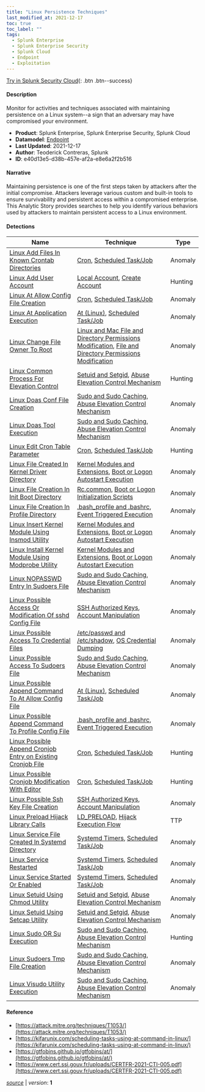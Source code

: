 ```yaml
---
title: "Linux Persistence Techniques"
last_modified_at: 2021-12-17
toc: true
toc_label: ""
tags:
  - Splunk Enterprise
  - Splunk Enterprise Security
  - Splunk Cloud
  - Endpoint
  - Exploitation
---
```


[Try in Splunk Security Cloud](https://www.splunk.com/en_us/cyber-security.html){: .btn .btn--success}

#### Description

Monitor for activities and techniques associated with maintaining persistence on a Linux system--a sign that an adversary may have compromised your environment.

- **Product**: Splunk Enterprise, Splunk Enterprise Security, Splunk Cloud
- **Datamodel**: [Endpoint](https://docs.splunk.com/Documentation/CIM/latest/User/Endpoint)
- **Last Updated**: 2021-12-17
- **Author**: Teoderick Contreras, Splunk
- **ID**: e40d13e5-d38b-457e-af2a-e8e6a2f2b516

#### Narrative

Maintaining persistence is one of the first steps taken by attackers after the initial compromise. Attackers leverage various custom and built-in tools to ensure survivability and persistent access within a compromised enterprise. This Analytic Story provides searches to help you identify various behaviors used by attackers to maintain persistent access to a Linux environment.

#### Detections

| Name        | Technique   | Type         |
| ----------- | ----------- |--------------|
| [Linux Add Files In Known Crontab Directories](/endpoint/linux_add_files_in_known_crontab_directories/) | [Cron](/tags/#cron), [Scheduled Task/Job](/tags/#scheduled-task/job)| Anomaly |
| [Linux Add User Account](/endpoint/linux_add_user_account/) | [Local Account](/tags/#local-account), [Create Account](/tags/#create-account)| Hunting |
| [Linux At Allow Config File Creation](/endpoint/linux_at_allow_config_file_creation/) | [Cron](/tags/#cron), [Scheduled Task/Job](/tags/#scheduled-task/job)| Anomaly |
| [Linux At Application Execution](/endpoint/linux_at_application_execution/) | [At (Linux)](/tags/#at-(linux)), [Scheduled Task/Job](/tags/#scheduled-task/job)| Anomaly |
| [Linux Change File Owner To Root](/endpoint/linux_change_file_owner_to_root/) | [Linux and Mac File and Directory Permissions Modification](/tags/#linux-and-mac-file-and-directory-permissions-modification), [File and Directory Permissions Modification](/tags/#file-and-directory-permissions-modification)| Anomaly |
| [Linux Common Process For Elevation Control](/endpoint/linux_common_process_for_elevation_control/) | [Setuid and Setgid](/tags/#setuid-and-setgid), [Abuse Elevation Control Mechanism](/tags/#abuse-elevation-control-mechanism)| Hunting |
| [Linux Doas Conf File Creation](/endpoint/linux_doas_conf_file_creation/) | [Sudo and Sudo Caching](/tags/#sudo-and-sudo-caching), [Abuse Elevation Control Mechanism](/tags/#abuse-elevation-control-mechanism)| Anomaly |
| [Linux Doas Tool Execution](/endpoint/linux_doas_tool_execution/) | [Sudo and Sudo Caching](/tags/#sudo-and-sudo-caching), [Abuse Elevation Control Mechanism](/tags/#abuse-elevation-control-mechanism)| Anomaly |
| [Linux Edit Cron Table Parameter](/endpoint/linux_edit_cron_table_parameter/) | [Cron](/tags/#cron), [Scheduled Task/Job](/tags/#scheduled-task/job)| Hunting |
| [Linux File Created In Kernel Driver Directory](/endpoint/linux_file_created_in_kernel_driver_directory/) | [Kernel Modules and Extensions](/tags/#kernel-modules-and-extensions), [Boot or Logon Autostart Execution](/tags/#boot-or-logon-autostart-execution)| Anomaly |
| [Linux File Creation In Init Boot Directory](/endpoint/linux_file_creation_in_init_boot_directory/) | [Rc.common](/tags/#rc.common), [Boot or Logon Initialization Scripts](/tags/#boot-or-logon-initialization-scripts)| Anomaly |
| [Linux File Creation In Profile Directory](/endpoint/linux_file_creation_in_profile_directory/) | [.bash_profile and .bashrc](/tags/#.bash_profile-and-.bashrc), [Event Triggered Execution](/tags/#event-triggered-execution)| Anomaly |
| [Linux Insert Kernel Module Using Insmod Utility](/endpoint/linux_insert_kernel_module_using_insmod_utility/) | [Kernel Modules and Extensions](/tags/#kernel-modules-and-extensions), [Boot or Logon Autostart Execution](/tags/#boot-or-logon-autostart-execution)| Anomaly |
| [Linux Install Kernel Module Using Modprobe Utility](/endpoint/linux_install_kernel_module_using_modprobe_utility/) | [Kernel Modules and Extensions](/tags/#kernel-modules-and-extensions), [Boot or Logon Autostart Execution](/tags/#boot-or-logon-autostart-execution)| Anomaly |
| [Linux NOPASSWD Entry In Sudoers File](/endpoint/linux_nopasswd_entry_in_sudoers_file/) | [Sudo and Sudo Caching](/tags/#sudo-and-sudo-caching), [Abuse Elevation Control Mechanism](/tags/#abuse-elevation-control-mechanism)| Anomaly |
| [Linux Possible Access Or Modification Of sshd Config File](/endpoint/linux_possible_access_or_modification_of_sshd_config_file/) | [SSH Authorized Keys](/tags/#ssh-authorized-keys), [Account Manipulation](/tags/#account-manipulation)| Anomaly |
| [Linux Possible Access To Credential Files](/endpoint/linux_possible_access_to_credential_files/) | [/etc/passwd and /etc/shadow](/tags/#/etc/passwd-and-/etc/shadow), [OS Credential Dumping](/tags/#os-credential-dumping)| Anomaly |
| [Linux Possible Access To Sudoers File](/endpoint/linux_possible_access_to_sudoers_file/) | [Sudo and Sudo Caching](/tags/#sudo-and-sudo-caching), [Abuse Elevation Control Mechanism](/tags/#abuse-elevation-control-mechanism)| Anomaly |
| [Linux Possible Append Command To At Allow Config File](/endpoint/linux_possible_append_command_to_at_allow_config_file/) | [At (Linux)](/tags/#at-(linux)), [Scheduled Task/Job](/tags/#scheduled-task/job)| Anomaly |
| [Linux Possible Append Command To Profile Config File](/endpoint/linux_possible_append_command_to_profile_config_file/) | [.bash_profile and .bashrc](/tags/#.bash_profile-and-.bashrc), [Event Triggered Execution](/tags/#event-triggered-execution)| Anomaly |
| [Linux Possible Append Cronjob Entry on Existing Cronjob File](/endpoint/linux_possible_append_cronjob_entry_on_existing_cronjob_file/) | [Cron](/tags/#cron), [Scheduled Task/Job](/tags/#scheduled-task/job)| Hunting |
| [Linux Possible Cronjob Modification With Editor](/endpoint/linux_possible_cronjob_modification_with_editor/) | [Cron](/tags/#cron), [Scheduled Task/Job](/tags/#scheduled-task/job)| Hunting |
| [Linux Possible Ssh Key File Creation](/endpoint/linux_possible_ssh_key_file_creation/) | [SSH Authorized Keys](/tags/#ssh-authorized-keys), [Account Manipulation](/tags/#account-manipulation)| Anomaly |
| [Linux Preload Hijack Library Calls](/endpoint/linux_preload_hijack_library_calls/) | [LD_PRELOAD](/tags/#ld_preload), [Hijack Execution Flow](/tags/#hijack-execution-flow)| TTP |
| [Linux Service File Created In Systemd Directory](/endpoint/linux_service_file_created_in_systemd_directory/) | [Systemd Timers](/tags/#systemd-timers), [Scheduled Task/Job](/tags/#scheduled-task/job)| Anomaly |
| [Linux Service Restarted](/endpoint/linux_service_restarted/) | [Systemd Timers](/tags/#systemd-timers), [Scheduled Task/Job](/tags/#scheduled-task/job)| Anomaly |
| [Linux Service Started Or Enabled](/endpoint/linux_service_started_or_enabled/) | [Systemd Timers](/tags/#systemd-timers), [Scheduled Task/Job](/tags/#scheduled-task/job)| Anomaly |
| [Linux Setuid Using Chmod Utility](/endpoint/linux_setuid_using_chmod_utility/) | [Setuid and Setgid](/tags/#setuid-and-setgid), [Abuse Elevation Control Mechanism](/tags/#abuse-elevation-control-mechanism)| Anomaly |
| [Linux Setuid Using Setcap Utility](/endpoint/linux_setuid_using_setcap_utility/) | [Setuid and Setgid](/tags/#setuid-and-setgid), [Abuse Elevation Control Mechanism](/tags/#abuse-elevation-control-mechanism)| Anomaly |
| [Linux Sudo OR Su Execution](/endpoint/linux_sudo_or_su_execution/) | [Sudo and Sudo Caching](/tags/#sudo-and-sudo-caching), [Abuse Elevation Control Mechanism](/tags/#abuse-elevation-control-mechanism)| Hunting |
| [Linux Sudoers Tmp File Creation](/endpoint/linux_sudoers_tmp_file_creation/) | [Sudo and Sudo Caching](/tags/#sudo-and-sudo-caching), [Abuse Elevation Control Mechanism](/tags/#abuse-elevation-control-mechanism)| Anomaly |
| [Linux Visudo Utility Execution](/endpoint/linux_visudo_utility_execution/) | [Sudo and Sudo Caching](/tags/#sudo-and-sudo-caching), [Abuse Elevation Control Mechanism](/tags/#abuse-elevation-control-mechanism)| Anomaly |

#### Reference

* [https://attack.mitre.org/techniques/T1053/](https://attack.mitre.org/techniques/T1053/)
* [https://kifarunix.com/scheduling-tasks-using-at-command-in-linux/](https://kifarunix.com/scheduling-tasks-using-at-command-in-linux/)
* [https://gtfobins.github.io/gtfobins/at/](https://gtfobins.github.io/gtfobins/at/)
* [https://www.cert.ssi.gouv.fr/uploads/CERTFR-2021-CTI-005.pdf](https://www.cert.ssi.gouv.fr/uploads/CERTFR-2021-CTI-005.pdf)



[*source*](https://github.com/splunk/security_content/tree/develop/stories/linux_persistence_techniques.yml) \| *version*: **1**